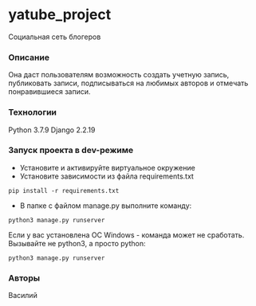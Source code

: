 # yatube_project
Социальная сеть блогеров
### Описание
Она даст пользователям возможность создать учетную запись, публиковать записи, подписываться на любимых авторов и отмечать понравившиеся записи.
### Технологии
Python 3.7.9
Django 2.2.19
### Запуск проекта в dev-режиме
- Установите и активируйте виртуальное окружение
- Установите зависимости из файла requirements.txt
```
pip install -r requirements.txt
``` 
- В папке с файлом manage.py выполните команду:
```
python3 manage.py runserver
```
Если у вас установлена ОС Windows - команда может не сработать.
Вызывайте не python3, а просто python:
```
python3 manage.py runserver
```
### Авторы
Василий